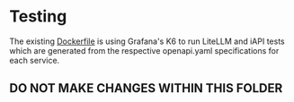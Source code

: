 # Testing

The existing [Dockerfile](./Dockerfile) is using Grafana's K6 to run LiteLLM and iAPI tests which are generated
from the respective openapi.yaml specifications for each service. 

## DO NOT MAKE CHANGES WITHIN THIS FOLDER
